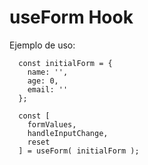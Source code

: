 # useForm Hook

Ejemplo de uso:
```
  const initialForm = {
    name: '',
    age: 0,
    email: ''
  };

  const [
    formValues,
    handleInputChange,
    reset
  ] = useForm( initialForm );
```